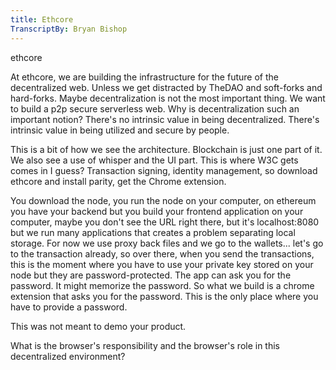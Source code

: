 ```yaml
---
title: Ethcore
TranscriptBy: Bryan Bishop
---
```


ethcore

At ethcore, we are building the infrastructure for the future of the decentralized web. Unless we get distracted by TheDAO and soft-forks and hard-forks. Maybe decentralization is not the most important thing. We want to build a p2p secure serverless web. Why is decentralization such an important notion? There's no intrinsic value in being decentralized. There's intrinsic value in being utilized and secure by people.

This is a bit of how we see the architecture. Blockchain is just one part of it. We also see a use of whisper and the UI part. This is where W3C gets comes in I guess? Transaction signing, identity management, so download ethcore and install parity, get the Chrome extension.

You download the node, you run the node on your computer, on ethereum you have your backend but you build your frontend application on your computer, maybe you don't see the URL right there, but it's localhost:8080 but we run many applications that creates a problem separating local storage. For now we use proxy back files and we go to the wallets... let's go to the transaction already, so over there, when you send the transactions, this is the moment where you have to use your private key stored on your node but they are password-protected. The app can ask you for the password. It might memorize the password. So what we build is a chrome extension that asks you for the password. This is the only place where you have to provide a password.

This was not meant to demo your product.

What is the browser's responsibility and the browser's role in this decentralized environment?
